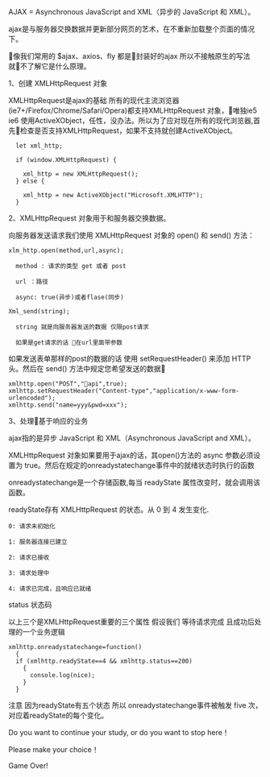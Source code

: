AJAX = Asynchronous JavaScript and XML（异步的 JavaScript 和 XML）。

ajax是与服务器交换数据并更新部分网页的艺术，在不重新加载整个页面的情况下。

像我们常用的 $ajax、axios、fly 都是封装好的ajax 所以不接触原生的写法 就不了解它是什么原理。

1、创建 XMLHttpRequest 对象
  
  XMLHttpRequest是ajax的基础 所有的现代主流浏览器(ie7+/Firefox/Chrome/Safari/Opera)都支持XMLHttpRequest 对象，唯独ie5 ie6 使用ActiveXObject，任性，没办法。所以为了应对现在所有的现代浏览器,首先检查是否支持XMLHttpRequest，如果不支持就创建ActiveXObject。

      let xml_http;
      
      if (window.XMLHttpRequest) {

        xml_http = new XMLHttpRequest();
      } else {

        xml_http = new ActiveXObject("Microsoft.XMLHTTP");
      }

2、XMLHttpRequest 对象用于和服务器交换数据。

向服务器发送请求我们使用 XMLHttpRequest 对象的 open() 和 send() 方法：

    xlm_http.open(method,url,async);

      method : 请求的类型 get 或者 post

      url ：路径

      async: true(异步)或者flase(同步)

    Xml_send(string);

      string 就是向服务器发送的数据 仅限post请求

      如果是get请求的话 在url里面带参数

如果发送表单那样的post的数据的话 使用 setRequestHeader() 来添加 HTTP 头。然后在 send() 方法中规定您希望发送的数据

    xmlhttp.open("POST","api",true);
    xmlhttp.setRequestHeader("Content-type","application/x-www-form-urlencoded");
    xmlhttp.send("name=yyy&pwd=xxx");

3、处理基于响应的业务

ajax指的是异步 JavaScript 和 XML（Asynchronous JavaScript and XML）。

XMLHttpRequest 对象如果要用于ajax的话，其open()方法的 async 参数必须设置为 true。然后在规定的onreadystatechange事件中的就绪状态时执行的函数

onreadystatechange是一个存储函数,每当 readyState 属性改变时，就会调用该函数。

readyState存有 XMLHttpRequest 的状态。从 0 到 4 发生变化.

    0: 请求未初始化

    1: 服务器连接已建立

    2: 请求已接收

    3: 请求处理中

    4: 请求已完成，且响应已就绪

status 状态码

以上三个是XMLHttpRequest重要的三个属性
假设我们 等待请求完成 且成功后处理的一个业务逻辑

    xmlhttp.onreadystatechange=function()
      {
      if (xmlhttp.readyState==4 && xmlhttp.status==200)
        {
          console.log(nice);
        }
      }
    
注意 因为readyState有五个状态 所以
onreadystatechange事件被触发 five 次，对应着readyState的每个变化。


Do you want to continue your study, or do you want to stop here！

Please make your choice！

Game Over!












